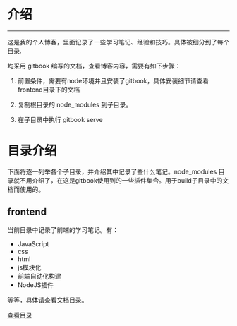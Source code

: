 # 介绍
---
这是我的个人博客，里面记录了一些学习笔记、经验和技巧。具体被细分到了每个目录.

均采用 gitbook 编写的文档，查看博客内容，需要有如下步骤：

1. 前置条件，需要有node环境并且安装了gitbook，具体安装细节请查看frontend目录下的文档

1. 复制根目录的 node_modules 到子目录。

2. 在子目录中执行 gitbook serve


# 目录介绍

下面将逐一列举各个子目录，并介绍其中记录了些什么笔记。node_modules 目录就不用介绍了，在这是gitbook使用到的一些插件集合。用于build子目录中的文档而使用的。


## frontend

当前目录中记录了前端的学习笔记。有：

* JavaScript
* css
* html
* js模块化
* 前端自动化构建
* NodeJS插件

等等，具体请查看文档目录。

[查看目录](frontend/SUMMARY.md)


